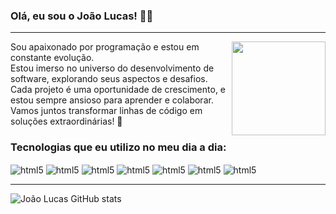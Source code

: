 ### Olá, eu sou o João Lucas! ✋🏻
<hr><img align="right" width="150" src="https://media.giphy.com/media/LmNwrBhejkK9EFP504/giphy.gif"/>
<div style="display: inline_block">
Sou apaixonado por programação e estou em constante evolução.<br/> Estou imerso no universo do desenvolvimento de software, explorando seus aspectos e desafios.<br/> Cada projeto é uma oportunidade de crescimento, e estou sempre ansioso para aprender e colaborar.<br/> Vamos juntos transformar linhas de código em soluções extraordinárias! 🚀
</div>
<h3>Tecnologias que eu utilizo no meu dia a dia:</h3>
<div style="display: inline_block">
<img align="center" alt="html5" src="https://img.shields.io/badge/HTML5-E34F26?style=for-the-badge&logo=html5&logoColor=white">
<img align="center" alt="html5" src="https://img.shields.io/badge/CSS3-1572B6?style=for-the-badge&logo=css3&logoColor=white">
<img align="center" alt="html5" src="https://img.shields.io/badge/JavaScript-F7DF1E?style=for-the-badge&logo=javascript&logoColor=black">
<img align="center" alt="html5" src="https://img.shields.io/badge/React-20232A?style=for-the-badge&logo=react&logoColor=61DAFB">
<img align="center" alt="html5" src="https://img.shields.io/badge/Sass-CC6699?style=for-the-badge&logo=sass&logoColor=white">
<img align="center" alt="html5" src="https://img.shields.io/badge/GitHub-100000?style=for-the-badge&logo=github&logoColor=white">
<img align="center" alt="html5" src="https://img.shields.io/badge/GIT-E44C30?style=for-the-badge&logo=git&logoColor=white">
</div>
<hr>

![João Lucas GitHub stats](https://github-readme-stats.vercel.app/api?username=joaolucasgusmao&show_icons=true&theme=radical)
